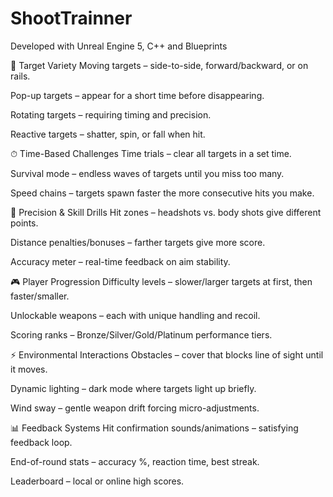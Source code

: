 ﻿# ShootTrainner

Developed with Unreal Engine 5, C++ and Blueprints


🎯 Target Variety
Moving targets – side-to-side, forward/backward, or on rails.

Pop-up targets – appear for a short time before disappearing.

Rotating targets – requiring timing and precision.

Reactive targets – shatter, spin, or fall when hit.

⏱ Time-Based Challenges
Time trials – clear all targets in a set time.

Survival mode – endless waves of targets until you miss too many.

Speed chains – targets spawn faster the more consecutive hits you make.

🧠 Precision & Skill Drills
Hit zones – headshots vs. body shots give different points.

Distance penalties/bonuses – farther targets give more score.

Accuracy meter – real-time feedback on aim stability.

🎮 Player Progression
Difficulty levels – slower/larger targets at first, then faster/smaller.

Unlockable weapons – each with unique handling and recoil.

Scoring ranks – Bronze/Silver/Gold/Platinum performance tiers.

⚡ Environmental Interactions
Obstacles – cover that blocks line of sight until it moves.

Dynamic lighting – dark mode where targets light up briefly.

Wind sway – gentle weapon drift forcing micro-adjustments.

📊 Feedback Systems
Hit confirmation sounds/animations – satisfying feedback loop.

End-of-round stats – accuracy %, reaction time, best streak.

Leaderboard – local or online high scores.


